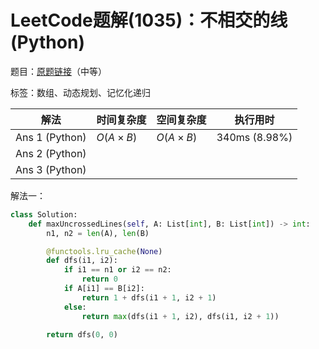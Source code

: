 # LeetCode题解(1035)：不相交的线(Python)

题目：[原题链接](https://leetcode-cn.com/problems/uncrossed-lines/)（中等）

标签：数组、动态规划、记忆化递归

| 解法           | 时间复杂度 | 空间复杂度 | 执行用时      |
| -------------- | ---------- | ---------- | ------------- |
| Ans 1 (Python) | $O(A×B)$   | $O(A×B)$   | 340ms (8.98%) |
| Ans 2 (Python) |            |            |               |
| Ans 3 (Python) |            |            |               |

解法一：

```python
class Solution:
    def maxUncrossedLines(self, A: List[int], B: List[int]) -> int:
        n1, n2 = len(A), len(B)

        @functools.lru_cache(None)
        def dfs(i1, i2):
            if i1 == n1 or i2 == n2:
                return 0
            if A[i1] == B[i2]:
                return 1 + dfs(i1 + 1, i2 + 1)
            else:
                return max(dfs(i1 + 1, i2), dfs(i1, i2 + 1))

        return dfs(0, 0)
```

